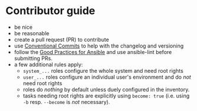 # Contributor guide

- be nice
- be reasonable
- create a pull request (PR) to contribute
- use [Conventional Commits](https://www.conventionalcommits.org/) to help with the changelog and versioning
- follow the [Good Practices for Ansible](https://redhat-cop.github.io/automation-good-practices/) and use ansible-lint before submitting PRs.
- a few additional rules apply:
   - `system_...` roles configure the whole system and need root rights
   - `user_...` roles configure an individual user's environment and do _not_ need root rights
   - roles do _nothing_ by default unless duely configured in the inventory.
   - tasks needing root rights are explicitly using `become: true` (i.e. using `-b` resp. `--become` is _not_ necessary).
